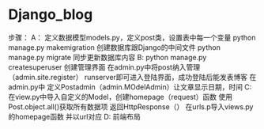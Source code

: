 # Django_blog
步骤：
 A：
  定义数据模型models.py，定义post类，设置表中每一个变量
  python manage.py makemigration 创建数据库跟Django的中间文件
  python manage.py migrate 同步更新数据库内容
 B:
  python manage.py createsuperuser  创建管理界面
  在admin.py中将post纳入管理（admin.site.register）
  runserver即可进入登陆界面，成功登陆后能发表博客
  在admin.py中 定义Postadmin（admin.MOdelAdmin）让文章显示日期，时间
 C:
  在view.py中导入自定义的Model，创建homepage（request）函数
  使用Post.object.all()获取所有数据项
  返回HttpResponse（）
  在urls.p导入views.py 的homepage函数 并以url对应
 D:
  前端布局 
